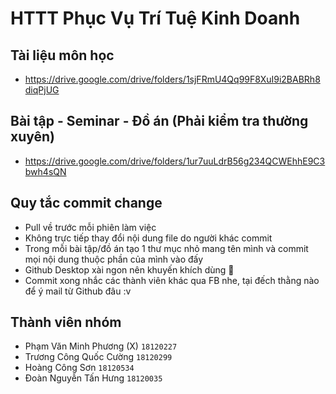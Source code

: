 # HTTT Phục Vụ Trí Tuệ Kinh Doanh

## Tài liệu môn học
- https://drive.google.com/drive/folders/1sjFRmU4Qq99F8XuI9i2BABRh8diqPjUG
## Bài tập - Seminar - Đồ án (Phải kiểm tra thường xuyên)
- https://drive.google.com/drive/folders/1ur7uuLdrB56g234QCWEhhE9C3bwh4sQN

## Quy tắc commit change
- Pull về trước mỗi phiên làm việc
- Không trực tiếp thay đổi nội dung file do người khác commit
- Trong mỗi bài tập/đồ án tạo 1 thư mục nhỏ mang tên mình và commit mọi nội dung thuộc phần của mình vào đấy
- Github Desktop xài ngon nên khuyến khích dùng 🐧
- Commit xong nhắc các thành viên khác qua FB nhe, tại đếch thằng nào để ý mail từ Github đâu :v

## Thành viên nhóm
- Phạm Văn Minh Phương (X)    `18120227`
- Trương Công Quốc Cường      `18120299`
- Hoàng Công Sơn              `18120534`
- Đoàn Nguyễn Tấn Hưng        `18120035`

